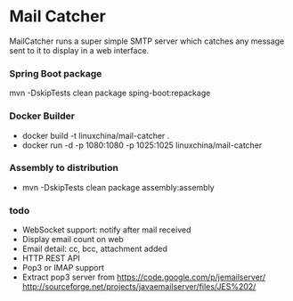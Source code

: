 Mail Catcher
==============================
MailCatcher runs a super simple SMTP server which catches any message sent to it to display in a web interface.

### Spring Boot package

mvn -DskipTests clean package sping-boot:repackage

### Docker Builder

* docker build -t linuxchina/mail-catcher .
* docker run -d -p 1080:1080 -p 1025:1025 linuxchina/mail-catcher

### Assembly to distribution

* mvn -DskipTests clean package assembly:assembly

### todo 

* WebSocket support: notify after mail received
* Display email count on web
* Email detail: cc, bcc, attachment added
* HTTP REST API
* Pop3 or IMAP support
* Extract pop3 server from https://code.google.com/p/jemailserver/  http://sourceforge.net/projects/javaemailserver/files/JES%202/